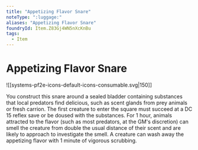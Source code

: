 ```yaml
---
title: "Appetizing Flavor Snare"
noteType: ":luggage:"
aliases: "Appetizing Flavor Snare"
foundryId: Item.Z83Gj4WN5nXcKnBu
tags:
  - Item
---
```


# Appetizing Flavor Snare
![[systems-pf2e-icons-default-icons-consumable.svg|150]]

You construct this snare around a sealed bladder containing substances that local predators find delicious, such as scent glands from prey animals or fresh carrion. The first creature to enter the square must succeed at a DC 15 reflex save or be doused with the substances. For 1 hour, animals attracted to the flavor (such as most predators, at the GM's discretion) can smell the creature from double the usual distance of their scent and are likely to approach to investigate the smell. A creature can wash away the appetizing flavor with 1 minute of vigorous scrubbing.
